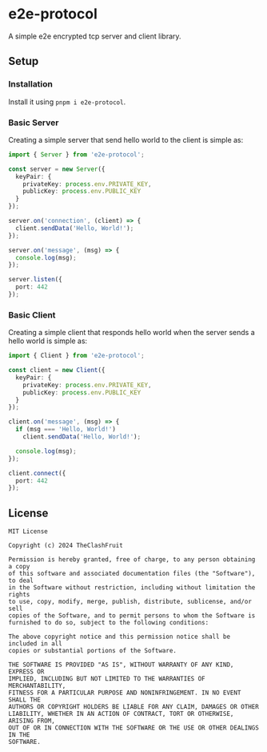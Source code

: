 # e2e-protocol

A simple e2e encrypted tcp server and client library. 

## Setup

### Installation

Install it using `pnpm i e2e-protocol`.

### Basic Server

Creating a simple server that send hello world to the client is simple as:

```ts
import { Server } from 'e2e-protocol';

const server = new Server({
  keyPair: {
    privateKey: process.env.PRIVATE_KEY,
    publicKey: process.env.PUBLIC_KEY
  }
});

server.on('connection', (client) => {
  client.sendData('Hello, World!');
});

server.on('message', (msg) => {
  console.log(msg);
});

server.listen({
  port: 442
});
```

### Basic Client

Creating a simple client that responds hello world when the server sends a hello world is simple as:

```ts
import { Client } from 'e2e-protocol';

const client = new Client({
  keyPair: {
    privateKey: process.env.PRIVATE_KEY,
    publicKey: process.env.PUBLIC_KEY
  }
});

client.on('message', (msg) => {
  if (msg === 'Hello, World!')
    client.sendData('Hello, World!');

  console.log(msg);
});

client.connect({
  port: 442
});
```

## License

```
MIT License

Copyright (c) 2024 TheClashFruit

Permission is hereby granted, free of charge, to any person obtaining a copy
of this software and associated documentation files (the "Software"), to deal
in the Software without restriction, including without limitation the rights
to use, copy, modify, merge, publish, distribute, sublicense, and/or sell
copies of the Software, and to permit persons to whom the Software is
furnished to do so, subject to the following conditions:

The above copyright notice and this permission notice shall be included in all
copies or substantial portions of the Software.

THE SOFTWARE IS PROVIDED "AS IS", WITHOUT WARRANTY OF ANY KIND, EXPRESS OR
IMPLIED, INCLUDING BUT NOT LIMITED TO THE WARRANTIES OF MERCHANTABILITY,
FITNESS FOR A PARTICULAR PURPOSE AND NONINFRINGEMENT. IN NO EVENT SHALL THE
AUTHORS OR COPYRIGHT HOLDERS BE LIABLE FOR ANY CLAIM, DAMAGES OR OTHER
LIABILITY, WHETHER IN AN ACTION OF CONTRACT, TORT OR OTHERWISE, ARISING FROM,
OUT OF OR IN CONNECTION WITH THE SOFTWARE OR THE USE OR OTHER DEALINGS IN THE
SOFTWARE.
```